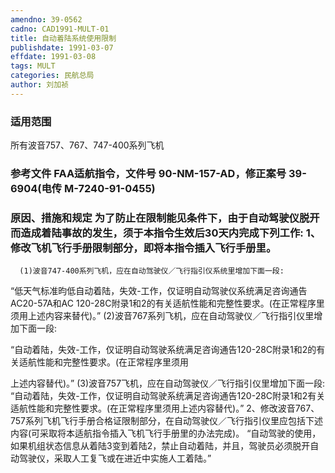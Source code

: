 ```yaml
---
amendno: 39-0562
cadno: CAD1991-MULT-01
title: 自动着陆系统使用限制
publishdate: 1991-03-07
effdate: 1991-03-08
tags: MULT
categories: 民航总局
author: 刘加祯
---
```


### 适用范围 
所有波音757、767、747-400系列飞机

<!--more-->
### 参考文件    FAA适航指令，文件号 90-NM-157-AD，修正案号 39-6904(电传 M-7240-91-0455) 

### 原因、措施和规定     为了防止在限制能见条件下，由于自动驾驶仪脱开而造成着陆事故的发生，须于本指令生效后30天内完成下列工作:     1、修改飞机飞行手册限制部分，即将本指令插入飞行手册里。 
      (1)波音747-400系列飞机，应在自动驾驶仪／飞行指引仪系统里增加下面一段: 
“低天气标准昀低自动着陆，失效-工作，仅证明自动驾驶仪系统满足咨询通告AC20-57A和AC 120-28C附录1和2的有关适航性能和完整性要求。(在正常程序里须用上述内容来替代)。”
      (2)波音767系列飞机，应在自动驾驶仪／飞行指引仪里增加下面一段: 

“自动着陆，失效-工作，仅证明自动驾驶系统满足咨询通告120-28C附录1和2的有关适航性能和完整性要求。(在正常程序里须用
       
上述内容替代)。”
      (3)波音757飞机，应在自动驾驶仪／飞行指引仪里增加下面一段: 
“自动着陆，失效-工作，仅证明自动驾驶系统满足咨询通告120-28C附录1和2有关适航性能和完整性要求。(在正常程序里须用上述内容替代)。”
     2、修改波音767、757系列飞机飞行手册合格证限制部分，在自动驾驶仪／飞行指引仪里应包括下述内容(可采取将本适航指令插入飞机飞行手册里的办法完成)。 
“自动驾驶的使用，如果机组状态信息从着陆3变到着陆2，禁止自动着陆，并且，驾驶员必须脱开自动驾驶仪，采取人工复飞或在进近中实施人工着陆。”
